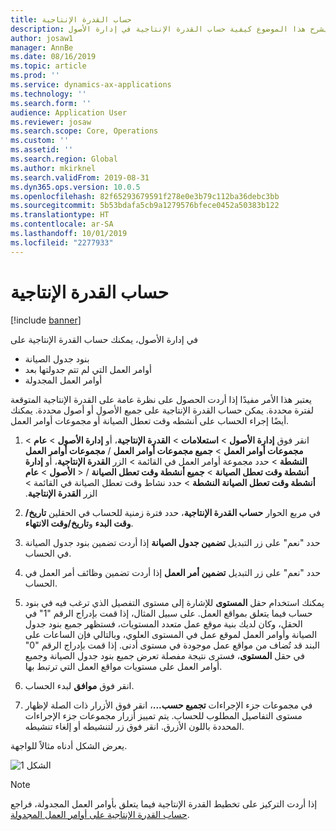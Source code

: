 ```yaml
---
title: حساب القدرة الإنتاجية
description: يشرح هذا الموضوع كيفية حساب القدرة الإنتاجية في إدارة الأصول.
author: josaw1
manager: AnnBe
ms.date: 08/16/2019
ms.topic: article
ms.prod: ''
ms.service: dynamics-ax-applications
ms.technology: ''
ms.search.form: ''
audience: Application User
ms.reviewer: josaw
ms.search.scope: Core, Operations
ms.custom: ''
ms.assetid: ''
ms.search.region: Global
ms.author: mkirknel
ms.search.validFrom: 2019-08-31
ms.dyn365.ops.version: 10.0.5
ms.openlocfilehash: 82f65293679591f278e0e3b79c112ba36debc3bb
ms.sourcegitcommit: 5b53bdafa5cb9a1279576bfece0452a50383b122
ms.translationtype: HT
ms.contentlocale: ar-SA
ms.lasthandoff: 10/01/2019
ms.locfileid: "2277933"
---
```

# <a name="calculate-capacity-load"></a>حساب القدرة الإنتاجية

[!include [banner](../../includes/banner.md)]


في إدارة الأصول، يمكنك حساب القدرة الإنتاجية على

- بنود جدول الصيانة  
- أوامر العمل التي لم تتم جدولتها بعد  
- أوامر العمل المجدولة

يعتبر هذا الأمر مفيدًا إذا أردت الحصول على نظرة عامة على القدرة الإنتاجية المتوقعة لفترة محددة. يمكن حساب القدرة الإنتاجية على جميع الأصول أو أصول محددة. يمكنك أيضًا إجراء الحساب على أنشطه وقت تعطل الصيانة أو مجموعات أوامر العمل.

1. انقر فوق **إدارة الأصول** > **استعلامات** > **القدرة الإنتاجية‬**، أو **إدارة الأصول** > **عام** > **مجموعات أوامر العمل‬** > **جميع مجموعات أوامر العمل** / **مجموعات أوامر العمل النشطة** > حدد مجموعة أوامر العمل في القائمة > الزر **القدرة الإنتاجية**، أو **إدارة الأصول** > **عام‏‎** > **أنشطة وقت تعطل الصيانة‬‏‫** > **جميع أنشطة وقت تعطل الصيانة‬‏‫** / **أنشطة وقت تعطل الصيانة‬‏‫ النشطة** > حدد نشاط وقت تعطل الصيانة في القائمة‬‏‫ > الزر **القدرة الإنتاجية**.

2. في مربع الحوار **حساب القدرة الإنتاجية**، حدد فترة زمنية للحساب في الحقلين **تاريخ/وقت البدء** و**تاريخ/وقت الانتهاء**.

3. حدد "نعم" على زر التبديل **تضمين جدول الصيانة** إذا أردت تضمين بنود جدول الصيانة في الحساب.

4. حدد "نعم" على زر التبديل **تضمين أمر العمل** إذا أردت تضمين وظائف أمر العمل في الحساب.

5. يمكنك استخدام حقل **المستوى** للإشارة إلى مستوى التفصيل الذي ترغب فيه في بنود حساب فيما يتعلق بمواقع العمل. على سبيل المثال، إذا قمت بإدراج الرقم "1" في الحقل، وكان لديك بنية موقع عمل متعدد المستويات، فستظهر جميع بنود جدول الصيانة وأوامر العمل لموقع عمل في المستوى العلوي، وبالتالي فإن الساعات على البند قد تُضاف من مواقع عمل موجودة في مستوى أدنى. إذا قمت بإدراج الرقم "0" في حقل **المستوى**، فسترى نتيجة مفصلة تعرض جميع بنود جدول الصيانة وجميع أوامر العمل على مستويات مواقع العمل التي ترتبط بها.

6. انقر فوق **موافق** لبدء الحساب.

7. في مجموعات جزء الإجراءات **تجميع حسب...**، انقر فوق الأزرار ذات الصلة لإظهار مستوى التفاصيل المطلوب للحساب. يتم تمييز أزرار مجموعات جزء الإجراءات المحددة باللون الأزرق. انقر فوق زر لتنشيطه أو إلغاء تنشيطه.

يعرض الشكل أدناه مثالاً للواجهة.

![الشكل 1](media/01-capacity-planning.png)

>[!NOTE]
>إذا أردت التركيز على تخطيط القدرة الإنتاجية فيما يتعلق بأوامر العمل المجدولة، فراجع [حساب القدرة الإنتاجية على أوامر العمل المجدولة](../work-order-scheduling/calculate-capacity-load-on-scheduled-work-orders.md).

